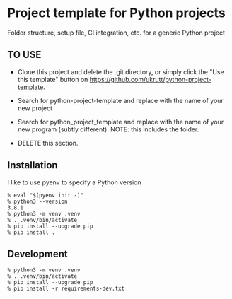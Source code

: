 # Project template for Python projects

Folder structure, setup file, CI integration, etc. for a generic Python project

## TO USE

 - Clone this project and delete the .git directory, or simply click the "Use this template" button on https://github.com/ukrutt/python-project-template.
 - Search for python-project-template and replace with the name of your new project

 - Search for python_project_template and replace with the name of your new program (subtly different).  NOTE: this includes the folder.

 - DELETE this section.


## Installation

I like to use pyenv to specify a Python version

    % eval "$(pyenv init -)"
    % python3 --version
    3.8.1
    % python3 -m venv .venv
    % . .venv/bin/activate
    % pip install --upgrade pip
    % pip install .


## Development

    % python3 -m venv .venv
    % . .venv/bin/activate
    % pip install --upgrade pip
    % pip install -r requirements-dev.txt
